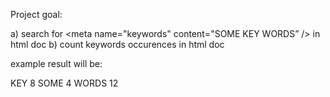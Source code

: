 Project goal:

a) search for <meta name="keywords" content="SOME KEY WORDS” /> in html doc
b) count keywords occurences in html doc

example result will be:

KEY		8
SOME	4
WORDS	12
